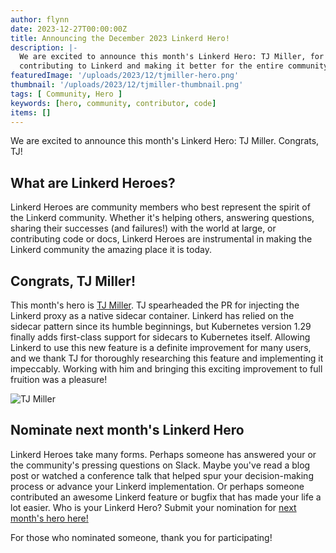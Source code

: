 ```yaml
---
author: flynn
date: 2023-12-27T00:00:00Z
title: Announcing the December 2023 Linkerd Hero!
description: |-
  We are excited to announce this month's Linkerd Hero: TJ Miller, for
  contributing to Linkerd and making it better for the entire community!
featuredImage: '/uploads/2023/12/tjmiller-hero.png'
thumbnail: '/uploads/2023/12/tjmiller-thumbnail.png'
tags: [ Community, Hero ]
keywords: [hero, community, contributor, code]
items: []
---
```


We are excited to announce this month's Linkerd Hero: TJ Miller. Congrats,
TJ!

## What are Linkerd Heroes?

Linkerd Heroes are community members who best represent the spirit of the
Linkerd community. Whether it's helping others, answering questions, sharing
their successes (and failures!) with the world at large, or contributing code
or docs, Linkerd Heroes are instrumental in making the Linkerd community the
amazing place it is today.

## Congrats, TJ Miller!

This month's hero is [TJ
Miller](https://www.linkedin.com/in/tj-miller-16b827b0/). TJ spearheaded the
PR for injecting the Linkerd proxy as a native sidecar container. Linkerd has
relied on the sidecar pattern since its humble beginnings, but Kubernetes
version 1.29 finally adds first-class support for sidecars to Kubernetes
itself. Allowing Linkerd to use this new feature is a definite improvement for
many users, and we thank TJ for thoroughly researching this feature and
implementing it impeccably. Working with him and bringing this exciting
improvement to full fruition was a pleasure!

![TJ Miller](/uploads/2023/12/tjmiller-hero.png)

## Nominate next month's Linkerd Hero

Linkerd Heroes take many forms. Perhaps someone has answered your or the
community's pressing questions on Slack. Maybe you've read a blog post or
watched a conference talk that helped spur your decision-making process or
advance your Linkerd implementation. Or perhaps someone contributed an awesome
Linkerd feature or bugfix that has made your life a lot easier. Who is your
Linkerd Hero? Submit your nomination for [next month's hero
here!](https://docs.google.com/forms/d/e/1FAIpQLSfNv--UnbbZSzW7J3SbREIMI-HaooyX9im8yLIGB7M_LKT_Fw/viewform?usp=sf_link)

For those who nominated someone, thank you for participating!
